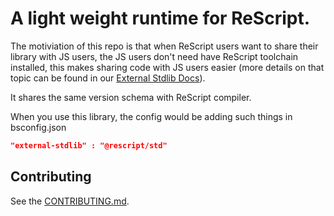 # A light weight runtime for ReScript.

The motiviation of this repo is that when ReScript users want to share their library with JS users, the JS users don't need have ReScript toolchain installed, this makes sharing code with JS users easier (more details on that topic can be found in our [External Stdlib Docs](https://rescript-lang.org/docs/manual/latest/build-external-stdlib)).

It shares the same version schema with ReScript compiler.

When you use this library, the config would be adding such things in bsconfig.json

```json
"external-stdlib" : "@rescript/std"
```

## Contributing

See the [CONTRIBUTING.md](CONTRIBUTING.md).
